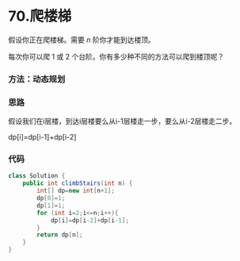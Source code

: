# 70.爬楼梯

假设你正在爬楼梯。需要 *n* 阶你才能到达楼顶。

每次你可以爬 1 或 2 个台阶。你有多少种不同的方法可以爬到楼顶呢？

### 方法：动态规划

### 思路

假设我们在i层楼，到达i层楼要么从i-1层楼走一步，要么从i-2层楼走二步。

dp[i]=dp[i-1]+dp[i-2]

### 代码

```java
class Solution {
    public int climbStairs(int n) {
        int[] dp=new int[n+1];
        dp[0]=1;
        dp[1]=1;
        for (int i=2;i<=n;i++){
            dp[i]=dp[i-2]+dp[i-1];
        }
        return dp[n];
    }
}
```

